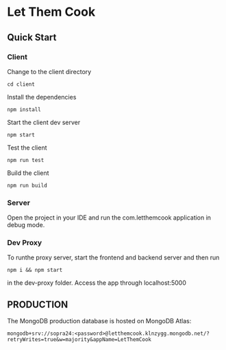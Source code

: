 # Let Them Cook

## Quick Start

### Client

Change to the client directory

```
cd client
```

Install the dependencies

```
npm install
```

Start the client dev server

```
npm start
```

Test the client

```
npm run test
```

Build the client

```
npm run build
```

### Server

Open the project in your IDE and run the com.letthemcook application in debug mode.

### Dev Proxy
To runthe proxy server, start the frontend and backend server and then run
```
npm i && npm start
```
in the dev-proxy folder.
Access the app through localhost:5000

## PRODUCTION

The MongoDB production database is hosted on MongoDB Atlas:

```
mongodb+srv://sopra24:<password>@letthemcook.klnzygg.mongodb.net/?retryWrites=true&w=majority&appName=LetThemCook
```
